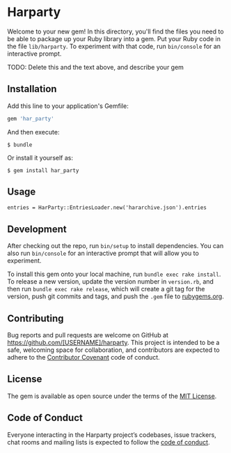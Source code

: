 # Harparty

Welcome to your new gem! In this directory, you'll find the files you need to be able to package up your Ruby library into a gem. Put your Ruby code in the file `lib/harparty`. To experiment with that code, run `bin/console` for an interactive prompt.

TODO: Delete this and the text above, and describe your gem

## Installation

Add this line to your application's Gemfile:

```ruby
gem 'har_party'
```

And then execute:

    $ bundle

Or install it yourself as:

    $ gem install har_party

## Usage

```
entries = HarParty::EntriesLoader.new('hararchive.json').entries
```

## Development

After checking out the repo, run `bin/setup` to install dependencies. You can also run `bin/console` for an interactive prompt that will allow you to experiment.

To install this gem onto your local machine, run `bundle exec rake install`. To release a new version, update the version number in `version.rb`, and then run `bundle exec rake release`, which will create a git tag for the version, push git commits and tags, and push the `.gem` file to [rubygems.org](https://rubygems.org).

## Contributing

Bug reports and pull requests are welcome on GitHub at https://github.com/[USERNAME]/harparty. This project is intended to be a safe, welcoming space for collaboration, and contributors are expected to adhere to the [Contributor Covenant](http://contributor-covenant.org) code of conduct.

## License

The gem is available as open source under the terms of the [MIT License](https://opensource.org/licenses/MIT).

## Code of Conduct

Everyone interacting in the Harparty project’s codebases, issue trackers, chat rooms and mailing lists is expected to follow the [code of conduct](https://github.com/[USERNAME]/harparty/blob/master/CODE_OF_CONDUCT.md).

